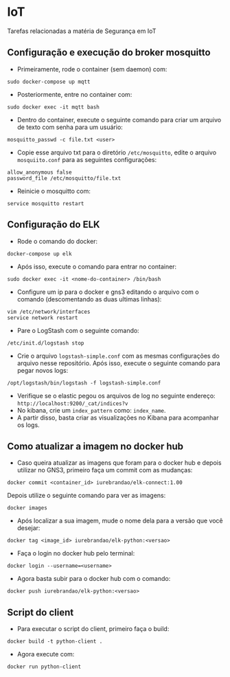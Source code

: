 # IoT
Tarefas relacionadas a matéria de Segurança em IoT

## Configuração e execução do broker mosquitto
- Primeiramente, rode o container (sem daemon) com:
```
sudo docker-compose up mqtt
``` 
- Posteriormente, entre no container com:
```
sudo docker exec -it mqtt bash
```
- Dentro do container, execute o seguinte comando para criar um arquivo de texto com senha para um usuário:
```
mosquitto_passwd -c file.txt <user>
```
- Copie esse arquivo txt para o diretório `/etc/mosquitto`, edite o arquivo 
`mosquiito.conf` para as seguintes configurações:
```
allow_anonymous false
password_file /etc/mosquitto/file.txt
```
- Reinicie o mosquitto com:
```
service mosquitto restart
```
## Configuração do ELK

- Rode o comando do docker:
```
docker-compose up elk
```

- Após isso, execute o comando para entrar no container:
```
sudo docker exec -it <nome-do-container> /bin/bash
```
- Configure um ip para o docker e gns3 editando o arquivo com o comando (descomentando as duas ultimas linhas):
```
vim /etc/network/interfaces
service network restart
```

- Pare o LogStash com o seguinte comando:
```
/etc/init.d/logstash stop
```
- Crie o arquivo `logstash-simple.conf` com as mesmas configurações do arquivo 
nesse repositório. Após isso, execute o seguinte comando para pegar novos logs:
```
/opt/logstash/bin/logstash -f logstash-simple.conf
```
- Verifique se o elastic pegou os arquivos de log no seguinte endereço: `http://localhost:9200/_cat/indices?v`
- No kibana, crie um `index_pattern` como: `index_name`.
- A partir disso, basta criar as visualizações no Kibana para acompanhar os logs.


## Como atualizar a imagem no docker hub
- Caso queira atualizar as imagens que foram para o docker hub e depois utilizar no GNS3, primeiro faça um commit com as mudanças:
 ```
docker commit <container_id> iurebrandao/elk-connect:1.00
```

Depois utilize o seguinte comando para ver as imagens:
```
docker images
```
- Após localizar a sua imagem, mude o nome dela para a versão que você desejar:
```
docker tag <image_id> iurebrandao/elk-python:<versao> 
```
- Faça o login no docker hub pelo terminal:
```
docker login --username=<username> 
```
- Agora basta subir para o docker hub com o comando:
```
docker push iurebrandao/elk-python:<versao>
```

## Script do client
- Para executar o script do client, primeiro faça o build:
```
docker build -t python-client .
```
- Agora execute com:
```
docker run python-client
```
